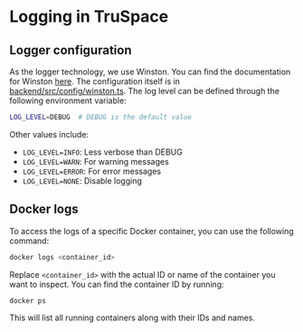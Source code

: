 # Logging in TruSpace

## Logger configuration

As the logger technology, we use Winston. You can find the documentation for Winston [here](https://github.com/winstonjs/winston). The configuration itself is in [backend/src/config/winston.ts](./../../backend/src/config/winston.ts). The log level can be defined through the following environment variable:

```bash
LOG_LEVEL=DEBUG  # DEBUG is the default value
```

Other values include:

- `LOG_LEVEL=INFO`: Less verbose than DEBUG
- `LOG_LEVEL=WARN`: For warning messages
- `LOG_LEVEL=ERROR`: For error messages
- `LOG_LEVEL=NONE`: Disable logging

## Docker logs

To access the logs of a specific Docker container, you can use the following command:

```bash
docker logs <container_id>
```

Replace `<container_id>` with the actual ID or name of the container you want to inspect. You can find the container ID by running:

```bash
docker ps
```

This will list all running containers along with their IDs and names.
